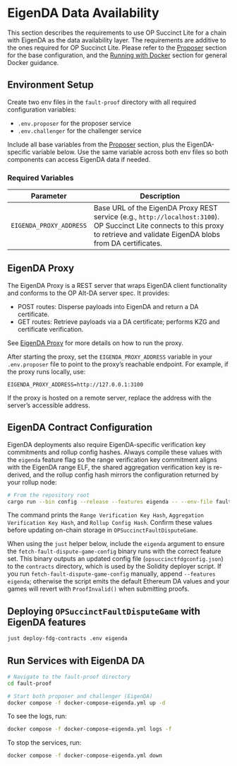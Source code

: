 # EigenDA Data Availability

This section describes the requirements to use OP Succinct Lite for a chain with EigenDA as the data availability layer. The requirements are additive to the ones required for OP Succinct Lite. Please refer to the [Proposer](../proposer.md) section for the base configuration, and the [Running with Docker](../docker.md) section for general Docker guidance.

## Environment Setup

Create two env files in the `fault-proof` directory with all required configuration variables:

- `.env.proposer` for the proposer service
- `.env.challenger` for the challenger service

Include all base variables from the [Proposer](../proposer.md) section, plus the EigenDA-specific variable below. Use the same variable across both env files so both components can access EigenDA data if needed.

### Required Variables

| Parameter | Description |
|-----------|-------------|
| `EIGENDA_PROXY_ADDRESS` | Base URL of the EigenDA Proxy REST service (e.g., `http://localhost:3100`). OP Succinct Lite connects to this proxy to retrieve and validate EigenDA blobs from DA certificates. |

## EigenDA Proxy

The EigenDA Proxy is a REST server that wraps EigenDA client functionality and conforms to the OP Alt-DA server spec. It provides:

- POST routes: Disperse payloads into EigenDA and return a DA certificate.
- GET routes: Retrieve payloads via a DA certificate; performs KZG and certificate verification.

See [EigenDA Proxy](https://github.com/Layr-Labs/eigenda/tree/master/api/proxy) for more details on how to run the proxy.

After starting the proxy, set the `EIGENDA_PROXY_ADDRESS` variable in your `.env.proposer` file to point to the proxy’s reachable endpoint.
For example, if the proxy runs locally, use:

```env
EIGENDA_PROXY_ADDRESS=http://127.0.0.1:3100
```

If the proxy is hosted on a remote server, replace the address with the server’s accessible address.

## EigenDA Contract Configuration

EigenDA deployments also require EigenDA-specific verification key commitments and rollup config hashes. Always compile these values with the `eigenda` feature flag so the range verification key commitment aligns with the EigenDA range ELF, the shared aggregation verification key is re-derived, and the rollup config hash mirrors the configuration returned by your rollup node:

```bash
# From the repository root
cargo run --bin config --release --features eigenda -- --env-file fault-proof/.env
```

The command prints the `Range Verification Key Hash`, `Aggregation Verification Key Hash`, and `Rollup Config Hash`. Confirm these values before updating on-chain storage in `OPSuccinctFaultDisputeGame`.

When using the `just` helper below, include the `eigenda` argument to ensure the `fetch-fault-dispute-game-config` binary runs with the correct feature set. This binary outputs an updated config file (`opsuccinctfdgconfig.json`) to the `contracts` directory, which is used by the Solidity deployer script.
If you run `fetch-fault-dispute-game-config` manually, append `--features eigenda`; otherwise the script emits the default Ethereum DA values and your games will revert with `ProofInvalid()` when submitting proofs.

## Deploying `OPSuccinctFaultDisputeGame` with EigenDA features

```bash
just deploy-fdg-contracts .env eigenda
```

## Run Services with EigenDA DA

```bash
# Navigate to the fault-proof directory
cd fault-proof

# Start both proposer and challenger (EigenDA)
docker compose -f docker-compose-eigenda.yml up -d
```

To see the logs, run:

```bash
docker compose -f docker-compose-eigenda.yml logs -f
```

To stop the services, run:

```bash
docker compose -f docker-compose-eigenda.yml down
```
